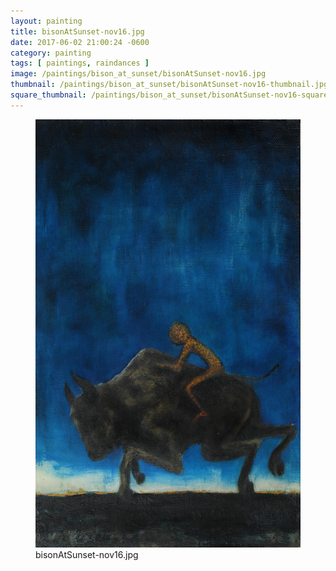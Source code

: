 ```yaml
---
layout: painting
title: bisonAtSunset-nov16.jpg
date: 2017-06-02 21:00:24 -0600
category: painting
tags: [ paintings, raindances ]
image: /paintings/bison_at_sunset/bisonAtSunset-nov16.jpg
thumbnail: /paintings/bison_at_sunset/bisonAtSunset-nov16-thumbnail.jpg
square_thumbnail: /paintings/bison_at_sunset/bisonAtSunset-nov16-squarethumb.jpg
---
```


<figure class="fullwidth"><img src="/paintings/bison_at_sunset/bisonAtSunset-nov16.jpg" alt="A painting titled: bisonAtSunset-nov16.jpg by painter Kyle Cunningham" /><figcaption>bisonAtSunset-nov16.jpg</figcaption></figure>

